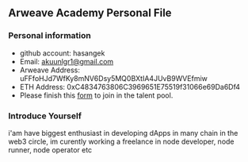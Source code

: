 ## Arweave Academy Personal File

### Personal information

- github account: hasangek
- Email: akuunlgr1@gmail.com
- Arweave Address: uFFfoHJd7WfKy8mNV6Dsy5MQ0BXtIA4JUvB9WVEfmiw
- ETH Address: 0xC4834763806C3969651E75519f31066e69Da6Df4
- Please finish this [form](https://docs.google.com/forms/d/e/1FAIpQLSfWA5fIIcBgmRppm3jNz5vmf9Mai_QMVil-2pO4r7YKn_Zhtw/viewform?usp=sf_link) to join in the talent pool.

### Introduce Yourself
 i'am have biggest enthusiast in developing dApps in many chain in the web3 circle, im curently working a freelance in node developer, node runner, node operator etc
